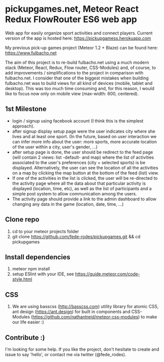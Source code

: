 # pickupgames.net, Meteor React Redux FlowRouter ES6 web app
Web app for easily organize sport activities and connect players. Current version of the app is hosted here: https://pickupgamess.herokuapp.com

My previous pick-up games project (Meteor 1.2 + Blaze) can be found here: https://www.fulbacho.net

The aim of this project is to re-build fulbacho.net using a much modern stack (Meteor, React, Redux, Flow router, CSS-Modules) and, of course, to add improvements / simplifications to the project in comparison with fulbacho.net. I consider that one of the biggest mistakes when building fulbacho.net was to build views for all kind of devices (mobile, tablet and desktop). This was too much time consuming and, for this reason, I would like to focus now only on mobile view (max-width: 600, centered).

## 1st Milestone
- login / signup using facebook account (I think this is the simplest approach).
- after signup display setup page were the user indicates city where she lives and at least one sport. (In the future, based on user interaction we can infer more info about the user: more sports, more accurate location of the user within a city, user's gender, ...)
- after setup page is done, the user should be redirect to the feed page (will contain 2 views: list -default- and map) where the list of activities associated to the user's preferences (city + selected sports) is be displayed. Alternatively, the user can see the location of all the activities on a map by clicking the map button at the bottom of the feed (list) view.
- If one of the activities in the list is clicked, the user will be re-directed to the activity page where all the data about that particular activity is displayed (location, time, etc), as well as the list of participants and a simple post system to allow communication among the users.
- The activity page should provide a link to the admin dashboard to allow changing any data in the game (location, date, time, ...)


## Clone repo
1. cd to your meteor projects folder
2. git clone https://github.com/fede-rodes/pickupgames.git && cd pickupgames

## Install dependencies
1. meteor npm install
2. setup ESlint with your IDE, see https://guide.meteor.com/code-style.html

## CSS
1. We are using basscss (http://basscss.com) utility library for atomic CSS, ant design (https://ant.design) for built in components and CSS-Modules (https://github.com/nathantreid/meteor-css-modules) to make our life easier :)

## Contribute :)
I'm looking for some help. If you like the project, don't hesitate to create and
issue to say 'hello', or contact me via twitter (@fede_rodes).
